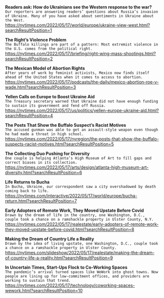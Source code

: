 **Readers ask: How do Ukrainians see the Western response to the war?**\
`Our reporters are answering readers’ questions about Russia’s invasion of Ukraine. Many of you have asked about sentiments in Ukraine about the West.`\
https://nytimes.com/2022/05/17/world/europe/ukraine-view-west.html?searchResultPosition=1

**The Right’s Violence Problem**\
`The Buffalo killings are part of a pattern: Most extremist violence in the U.S. comes from the political right.`\
https://nytimes.com/2022/05/17/briefing/right-wing-mass-shootings.html?searchResultPosition=2

**The Mexican Model of Abortion Rights**\
`After years of work by feminist activists, Mexico now finds itself ahead of the United States when it comes to access to abortion.`\
https://nytimes.com/2022/05/17/podcasts/the-daily/mexico-abortion-roe-v-wade.html?searchResultPosition=3

**Yellen Calls on Europe to Boost Ukraine Aid**\
`The Treasury secretary warned that Ukraine did not have enough funding to sustain its government and fend off Russia.`\
https://nytimes.com/2022/05/17/us/politics/yellen-europe-ukraine-aid.html?searchResultPosition=4

**The Posts That Show the Buffalo Suspect’s Racist Motives**\
`The accused gunman was able to get an assault-style weapon even though he had made a threat in high school.`\
https://nytimes.com/2022/05/17/nyregion/the-posts-that-show-the-buffalo-suspects-racist-motives.html?searchResultPosition=5

**The Collecting Duo Pushing for Diversity**\
`One couple is helping Atlanta’s High Museum of Art to fill gaps and correct biases in its collection.`\
https://nytimes.com/2022/05/17/arts/design/atlanta-high-museum-art-diversity.html?searchResultPosition=6

**Life Returns to Bucha**\
`In Bucha, Ukraine, our correspondent saw a city overshadowed by death coming back to life.`\
https://nytimes.com/interactive/2022/05/17/world/europe/bucha-return.html?searchResultPosition=7

**Early Adopters of Remote Work, They Moved Upstate Before Covid**\
`Drawn by the dream of life in the country, one Washington, D.C., couple took a chance on a ramshackle property in Ulster County, N.Y.`\
https://nytimes.com/2022/05/17/realestate/early-adopters-of-remote-work-they-moved-upstate-before-covid.html?searchResultPosition=8

**Making the Dream of Country Life a Reality**\
`Drawn by the idea of living upstate, one Washington, D.C., couple took a chance on a ramshackle property in Ulster County.`\
https://nytimes.com/slideshow/2022/05/17/realestate/making-the-dream-of-country-life-a-reality.html?searchResultPosition=9

**In Uncertain Times, Start-Ups Flock to Co-Working Spaces**\
`The pandemic’s arrival turned spaces like WeWork into ghost towns. Now people are lining up for low-commitment offices, and providers are working to sustain that trend.`\
https://nytimes.com/2022/05/17/technology/coworking-spaces-wework.html?searchResultPosition=10

